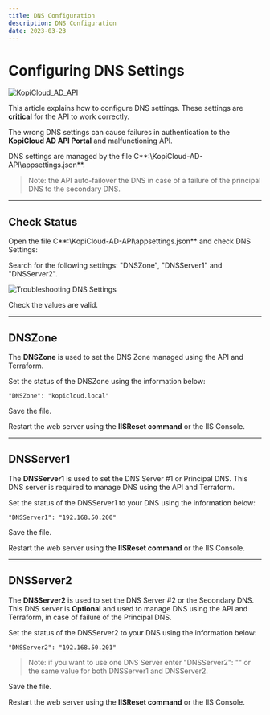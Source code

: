 ```yaml
---
title: DNS Configuration
description: DNS Configuration
date: 2023-03-23
---
```


# Configuring DNS Settings
[![KopiCloud_AD_API](https://img.shields.io/badge/kopiCloud_ad-v1.0+-blueviolet.svg)](https://www.kopicloud-ad-api.com)

This article explains how to configure DNS settings. These settings are **critical** for the API to work correctly.

The wrong DNS settings can cause failures in authentication to the **KopiCloud AD API Portal** and malfunctioning API.

DNS settings are managed by the file C**:\KopiCloud-AD-API\appsettings.json**.

> Note: the API auto-failover the DNS in case of a failure of the principal DNS to the secondary DNS.

----

## Check Status

Open the file C**:\KopiCloud-AD-API\appsettings.json** and check DNS Settings:

Search for the following settings: "DNSZone", "DNSServer1" and "DNSServer2".

![Troubleshooting DNS Settings](https://help.kopicloud-ad-api.com/assets/docs/troubleshooting_dns_settings.png)

Check the values are valid.

----

## DNSZone

The **DNSZone** is used to set the DNS Zone managed using the API and Terraform.


Set the status of the DNSZone using the information below:

```
"DNSZone": "kopicloud.local"
```

Save the file.

Restart the web server using the **IISReset command** or the IIS Console.

----

## DNSServer1

The **DNSServer1** is used to set the DNS Server #1 or Principal DNS. This DNS server is required to manage DNS using the API and Terraform.


Set the status of the DNSServer1 to your DNS using the information below:

```
"DNSServer1": "192.168.50.200"
```

Save the file.

Restart the web server using the **IISReset command** or the IIS Console.

----

## DNSServer2

The **DNSServer2** is used to set the DNS Server #2 or the Secondary DNS. This DNS server is **Optional** and used to manage DNS using the API and Terraform, in case of failure of the Principal DNS.


Set the status of the DNSServer2 to your DNS using the information below:

```
"DNSServer2": "192.168.50.201"
```

> Note: if you want to use one DNS Server enter "DNSServer2": "" or the same value for both DNSServer1 and DNSServer2.

Save the file.

Restart the web server using the **IISReset command** or the IIS Console.
